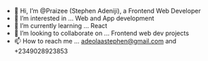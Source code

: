 - 👋 Hi, I’m @Praizee (Stephen Adeniji), a Frontend Web Developer
- 👀 I’m interested in ... Web and App development
- 🌱 I’m currently learning ... React
- 💞️ I’m looking to collaborate on ... Frontend web dev projects
- 📫 How to reach me ... adeolaastephen@gmail.com and +2349028923853

<!---
Praizee/Praizee is a ✨ special ✨ repository because its `README.md` (this file) appears on your GitHub profile.
You can click the Preview link to take a look at your changes.
--->
